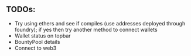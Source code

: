 ## TODOs:

- Try using ethers and see if compiles (use addresses deployed through foundry); if yes then try another method to connect wallets
- Wallet status on topbar
- BountyPool details
- Connect to web3
